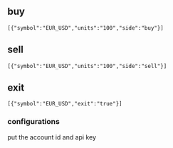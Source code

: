 ## buy 
`[{"symbol":"EUR_USD","units":"100","side":"buy"}]`

## sell 
`[{"symbol":"EUR_USD","units":"100","side":"sell"}]`

## exit 
`[{"symbol":"EUR_USD","exit":"true"}]`

### configurations
put the account id and api key 